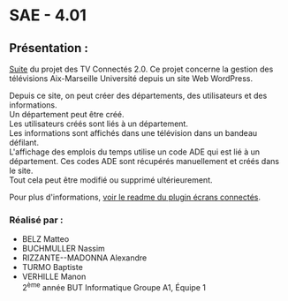 # SAE - 4.01

## Présentation :
[Suite](https://github.com/RIZZANTE-MADONNA-Alexandre-2326091/SAE-3.01) du projet des TV Connectés 2.0.
Ce projet concerne la gestion des
télévisions Aix-Marseille Université depuis un site Web WordPress.

Depuis ce site, on peut créer des départements, des utilisateurs et des informations.
<br>Un département peut être créé.
<br>Les utilisateurs créés sont liés à un département.
<br>Les informations sont affichés dans une télévision dans un bandeau défilant.
<br>L'affichage des emplois du temps utilise un code ADE qui est lié à un département.
Ces codes ADE sont récupérés manuellement et créés dans le site.
<br>Tout cela peut être modifié ou supprimé ultérieurement.

Pour plus d'informations,
[voir le readme du plugin écrans connectés](wp-content/plugins/plugin-ecran-connecte/readme.md).


### Réalisé par :
- BELZ Matteo
- BUCHMULLER Nassim
- RIZZANTE--MADONNA Alexandre
- TURMO Baptiste
- VERHILLE Manon
<br>2<sup>ème</sup> année BUT Informatique Groupe A1, Équipe 1

